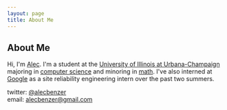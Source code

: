 ```yaml
---
layout: page
title: About Me
---
```

## About Me

Hi, I'm [Alec](/). I'm a student at the [University of Illinois at Urbana-Champaign](http://uiuc.edu)
majoring in [computer science](http://cs.uiuc.edu) and minoring in [math](http://math.uiuc.edu). I've also interned at [Google](http://google.com/about/company)
as a site reliability engineering intern over the past two summers.

twitter: [@alecbenzer](http://twitter.com/alecbenzer)  
email: [alecbenzer@gmail.com](mailto:alecbenzer@gmail.com)
